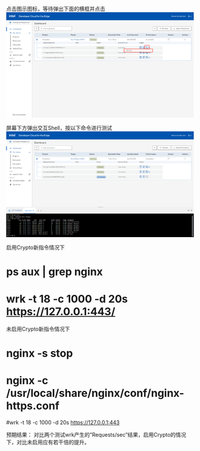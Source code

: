 点击图示图标，等待弹出下面的横框并点击
![图1](https://github.com/jianmo6666/Devcloud-Guide/blob/main/images/nginx1.png)

屏幕下方弹出交互Shell，按以下命令进行测试
![图2](https://github.com/jianmo6666/Devcloud-Guide/blob/main/images/nginx2.png)

启用Crypto新指令情况下
# ps aux | grep nginx
# wrk -t 18 -c 1000 -d 20s https://127.0.0.1:443/

未启用Crypto新指令情况下
# nginx -s stop
# nginx -c /usr/local/share/nginx/conf/nginx-https.conf
#wrk -t 18 -c 1000 -d 20s https://127.0.0.1:443 

预期结果：
对比两个测试wrk产生的”Requests/sec”结果，启用Crypto的情况下，对比未启用应有若干倍的提升。

